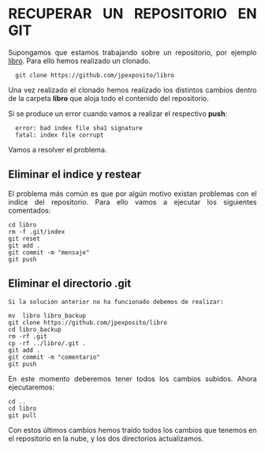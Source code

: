 <div align="justify">

# RECUPERAR UN REPOSITORIO EN GIT

  Supongamos que estamos trabajando sobre un repositorio, por ejemplo [libro](https://github.com/jpexposito/libro). Para ello hemos realizado un clonado.

  ```console
    git clone https://github.com/jpexposito/libro
  ```

  Una vez realizado el clonado hemos realizado los distintos cambios dentro de la carpeta __libro__ que aloja todo el contenido del repositorio.

  Si se produce un error cuando vamos a realizar el respectivo __push__:


  ```console
    error: bad index file sha1 signature
    fatal: index file corrupt
  ```

  Vamos a resolver el problema.

## Eliminar el indice y restear

  El problema más común es que por algún motivo existan problemas con el indice del repositorio. Para ello vamos a ejecutar los siguientes comentados:

  ```console
  cd libro
  rm -f .git/index
  git reset
  git add .
  git commit -m "mensaje"
  git push
  ```

## Eliminar el directorio .git

    Si la solución anterior no ha funcionado debemos de realizar:

  ```console
  mv  libro libro_backup
  git clone https://github.com/jpexposito/libro
  cd libro_backup
  rm -rf .git
  cp -rf ../libro/.git .
  git add .
  git commit -m "comentario"
  git push
  ```

  En este momento deberemos tener todos los cambios subidos. Ahora ejecutaremos:

  ```console
  cd ..
  cd libro
  git pull
  ```  

  Con estos últimos cambios hemos traído todos los cambios que tenemos en el repositorio en la nube, y los dos directorios actualizamos.
